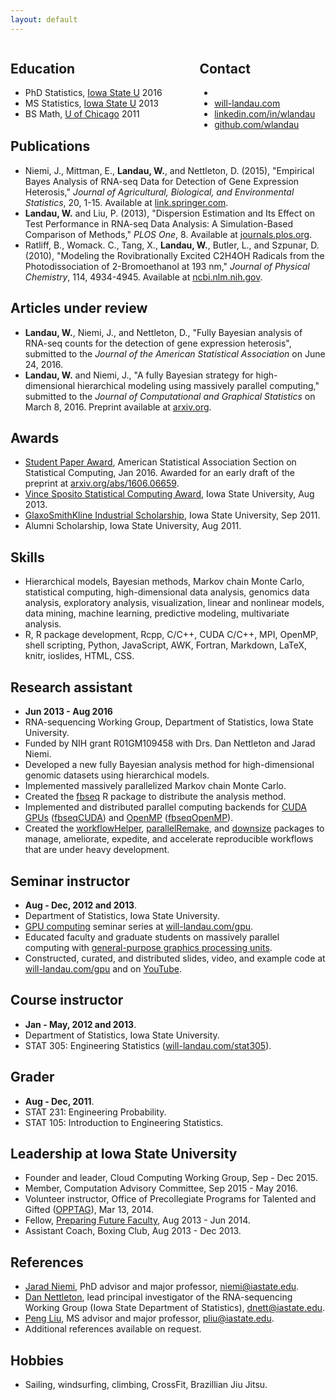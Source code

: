 ```yaml
---
layout: default
---
```


<div style="float:left; width: 60%">
<h2>Education</h2>
<ul>
  <li>PhD Statistics, <a href="http://www.iastate.edu/">Iowa State U</a> 2016</li>
  <li>MS Statistics, <a href="http://www.iastate.edu/">Iowa State U</a> 2013</li>
  <li>BS Math, <a href="http://www.uchicago.edu/">U of Chicago</a> 2011</li>
</ul>
</div>

<div style="float:right; width: 40%">
<h2>Contact</h2>
<ul>
  <li>
    <script language="JavaScript">
      var username = "will.landau";
      var hostname = "gmail.com";
      var linktext = username + "@" + hostname;
      document.write("<a href='" + "mail" + "to:" + username + "@" + hostname + "'>" + linktext + "</a>");
    </script>
  </li>
  <li><a href="http://will-landau.com">will-landau.com</a></li>
  <li><a href="http://linkedin.com/in/wlandau">linkedin.com/in/wlandau</a></li>
  <li><a href="http://github.com/wlandau">github.com/wlandau</a></li>
</ul>
</div>


<h2 style="clear: both">Publications</h2>


- Niemi, J., Mittman, E.,  **Landau, W.**, and Nettleton, D. (2015), "Empirical Bayes Analysis of RNA-seq Data for Detection of Gene Expression Heterosis," *Journal of Agricultural, Biological, and Environmental Statistics*, 20, 1-15. Available at [link.springer.com](http://link.springer.com/article/10.1007%2Fs13253-015-0230-5).
- **Landau, W.** and Liu, P. (2013), "Dispersion Estimation and Its Effect on Test Performance in RNA-seq Data Analysis: A Simulation-Based Comparison of Methods," *PLOS One*, 8. Available at [journals.plos.org](http://journals.plos.org/plosone/article?id=10.1371/journal.pone.0081415).
- Ratliff, B., Womack. C., Tang, X., **Landau, W.**, Butler, L., and Szpunar, D. (2010), "Modeling the Rovibrationally Excited C2H4OH Radicals from the Photodissociation of 2-Bromoethanol at 193 nm," *Journal of Physical Chemistry*, 114, 4934-4945. Available at [ncbi.nlm.nih.gov](http://www.ncbi.nlm.nih.gov/pubmed/20302318).

## Articles under review

- **Landau, W.**, Niemi, J., and Nettleton, D., "Fully Bayesian analysis of RNA-seq counts for the detection of gene expression heterosis", submitted to the *Journal of the American Statistical Association* on June 24, 2016.
- **Landau, W.** and Niemi, J., "A fully Bayesian strategy for high-dimensional hierarchical modeling using massively parallel computing," submitted to the *Journal of Computational and Graphical Statistics* on March 8, 2016. Preprint available at [arxiv.org](http://arxiv.org/abs/1606.06659).

## Awards

- [Student Paper Award](http://stat-computing.org/awards/student/winners.html), American Statistical Association Section on Statistical Computing, Jan 2016. Awarded for an early draft of the preprint at [arxiv.org/abs/1606.06659](http://arxiv.org/abs/1606.06659).
- [Vince Sposito Statistical Computing Award](https://stat.iastate.edu/graduate-financial-support), Iowa State University, Aug 2013.
- [GlaxoSmithKline Industrial Scholarship](https://stat.iastate.edu/graduate-financial-support), Iowa State University, Sep 2011.
- Alumni Scholarship, Iowa State University, Aug 2011.

## Skills

- Hierarchical models, Bayesian methods, Markov chain Monte Carlo, statistical computing, high-dimensional data analysis, genomics data analysis, exploratory analysis, visualization, linear and nonlinear models, data mining, machine learning, predictive modeling, multivariate analysis.
- R, R package development, Rcpp, C/C++, CUDA C/C++, MPI, OpenMP, shell scripting, Python, JavaScript, AWK, Fortran, Markdown, LaTeX, knitr, ioslides, HTML, CSS.

## Research assistant
- **Jun 2013 - Aug 2016**
- RNA-sequencing Working Group, Department of Statistics, Iowa State University.
- Funded by NIH grant R01GM109458 with Drs. Dan Nettleton and Jarad Niemi.
- Developed a new fully Bayesian analysis method for high-dimensional genomic datasets using hierarchical models.
- Implemented massively parallelized Markov chain Monte Carlo.
- Created the [fbseq](https://github.com/wlandau/fbseq) R package to distribute the analysis method.
- Implemented and distributed parallel computing backends for [CUDA GPUs](https://developer.nvidia.com/about-cuda) ([fbseqCUDA](https://github.com/wlandau/fbseqCUDA/)) and [OpenMP](https://en.wikipedia.org/wiki/OpenMP) ([fbseqOpenMP](https://github.com/wlandau/fbseqOpenMP)).
- Created the [workflowHelper](https://github.com/wlandau/workflowHelper), [parallelRemake](https://github.com/wlandau/parallelRemake), and [downsize](https://github.com/wlandau/downsize) packages to manage, ameliorate, expedite, and accelerate reproducible workflows that are under heavy development.


## Seminar instructor

- **Aug - Dec, 2012 and 2013**.
- Department of Statistics, Iowa State University.
- [GPU computing](http://www.nvidia.com/object/what-is-gpu-computing.html) seminar series at [will-landau.com/gpu](http://will-landau.com/gpu).
- Educated faculty and graduate students on massively parallel computing with [general-purpose graphics processing units](http://www.nvidia.com/object/what-is-gpu-computing.html).
- Constructed, curated, and distributed slides, video, and example code at [will-landau.com/gpu](http://will-landau.com/gpu) and on [YouTube](https://www.youtube.com/watch?v=VL3qbqA_Xco&list=PLs5XGFlsJ8Wi635Ig2QX3dbmJCNpss4aT).


## Course instructor
- **Jan - May, 2012 and 2013**.
- Department of Statistics, Iowa State University.
- STAT 305: Engineering Statistics ([will-landau.com/stat305](http://will-landau.com/stat305/)).

## Grader
- **Aug - Dec, 2011**.
- STAT 231: Engineering Probability.
- STAT 105: Introduction to Engineering Statistics.

## Leadership at Iowa State University

- Founder and leader, Cloud Computing Working Group, Sep - Dec 2015.
- Member, Computation Advisory Committee, Sep 2015 - May 2016.
- Volunteer instructor, Office of Precollegiate Programs for Talented and Gifted ([OPPTAG](http://www.opptag.iastate.edu)), Mar 13, 2014.
- Fellow, [Preparing Future Faculty](http://www.celt.iastate.edu/graduate-students-postdocs/preparing-future-faculty), Aug 2013 - Jun 2014.
- Assistant Coach, Boxing Club, Aug 2013 - Dec 2013.

## References

- [Jarad Niemi](http://jarad.me/), PhD advisor and major professor, [niemi@iastate.edu](mailto:niemi@iastate.edu).
- [Dan Nettleton](http://www.public.iastate.edu/~dnett/), lead principal investigator of the RNA-sequencing Working Group (Iowa State Department of Statistics), [dnett@iastate.edu](mailto:dnett@iastate.edu).
- [Peng Liu](http://www.public.iastate.edu/~pliu/), MS advisor and major professor, [pliu@iastate.edu](mailto:pliu@iastate.edu).
- Additional references available on request.

## Hobbies

- Sailing, windsurfing, climbing, CrossFit, Brazillian Jiu Jitsu.
